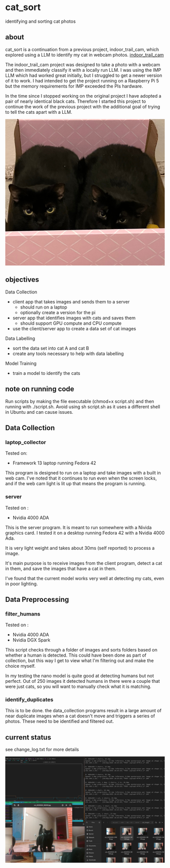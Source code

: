 # cat_sort
identifying and sorting cat photos

## about
cat_sort is a continuation from a previous project, indoor_trail_cam, which explored using a LLM to identify my cat in webcam photos.
[indoor_trail_cam](https://github.com/openmarmot/indoor_trail_cam)

The indoor_trail_cam project was designed to take a photo with a webcam and then immediately classify it with a locally run LLM. I was using the IMP LLM which had worked great initially, but I struggled to get a newer version of it to work. I had intended to get the project running on a Raspberry Pi 5 but the memory requirements for IMP exceeded the PIs hardware. 

In the time since I stopped working on the original project I have adopted a pair of nearly identical black cats. Therefore I started this project
to continue the work of the previous project with the additional goal of trying to tell the cats apart with a LLM.

![screenshot](/readme_images/double_trouble.jpeg "Cat twins")

## objectives
Data Collection
- client app that takes images and sends them to a server
    - should run on a laptop
    - optionally create a version for the pi 
- server app that identifies images with cats and saves them
    - should support GPU compute and CPU compute 
- use the client/server app to create a data set of cat images

Data Labelling
- sort the data set into cat A and cat B
- create any tools necessary to help with data labelling  

Model Training
- train a model to identify the cats

## note on running code 
Run scripts by making the file executable (chmod+x script.sh) and then running with ./script.sh.
Avoid using sh script.sh as it uses a different shell in Ubuntu and can cause issues.

## Data Collection

### laptop_collector
Tested on:
- Framework 13 laptop running Fedora 42

This program is designed to run on a laptop and take images with a built in web cam.
I've noted that it continues to run even when the screen locks, and if the web cam light is lit up that means the program is running.

### server
Tested on :
- Nvidia 4000 ADA 

This is the server program. It is meant to run somewhere with a Nivida graphics card.
I tested it on a desktop running Fedora 42 with a Nvidia 4000 Ada.

It is very light weight and takes about 30ms (self reported) to process a image.

It's main purpose is to receive images from the client program, detect a cat in them, 
and save the images that have a cat in them.

I've found that the current model works very well at detecting my cats, even in poor lighting.

## Data Preprocessing

### filter_humans
Tested on :
- Nvidia 4000 ADA 
- Nvidia DGX Spark

This script checks through a folder of images and sorts folders based on whether a human 
is detected. This could have been done as part of collection, but this way I get to view 
what I'm filtering out and make the choice myself.

In my testing the nano model is quite good at detecting humans but not perfect. Out of 250 images it detected humans in there were a couple that were just cats, so you will want to 
manually check what it is matching.

### identify_duplicates
This is to be done. the data_collection programs result in a large amount of near 
duplicate images when a cat doesn't move and triggers a series of photos. These need 
to be identified and filtered out.

## current status
see change_log.txt for more details


![screenshot](/readme_images/building_cat_dataset.png "Building cat dataset")



